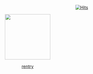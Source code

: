 
                                [![Hits](https://hits.sh/github.com/Hunkery/hits.svg?style=for-the-badge&label=cute&extraCount=603&color=ff7bab)](https://hits.sh/github.com/Hunkery/hits/)


<p align="center">
  <img src="https://static.wikia.nocookie.net/cookierun/images/d/d6/Cr_1010063-skill.gif/revision/latest?cb=20250416032518" style="width: 150px; height: auto;" />
</p>

<p align="center">
  <a href="https://rentry.co/hunkery">rentry</a>
</p>
